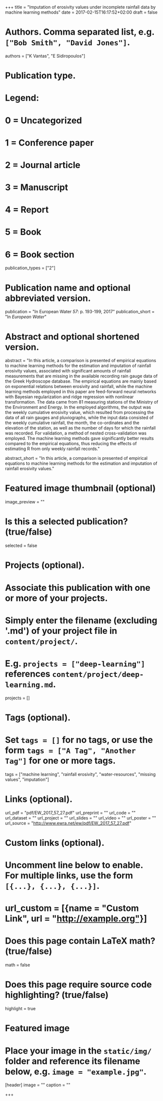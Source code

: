 +++
title = "Imputation of erosivity values under incomplete rainfall data by machine learning methods"
date = 2017-02-15T16:17:52+02:00
draft = false

# Authors. Comma separated list, e.g. `["Bob Smith", "David Jones"]`.
authors = ["K Vantas", "E Sidiropoulos"]

# Publication type.
# Legend:
# 0 = Uncategorized
# 1 = Conference paper
# 2 = Journal article
# 3 = Manuscript
# 4 = Report
# 5 = Book
# 6 = Book section
publication_types = ["2"]

# Publication name and optional abbreviated version.
publication = "In European Water *57*: p. 193-199, 2017"
publication_short = "In *European Water*"

# Abstract and optional shortened version.
abstract = "In this article, a comparison is presented of empirical equations to machine learning methods for the estimation and imputation of rainfall erosivity values, associated with significant amounts of rainfall measurements that are missing in the available recording rain gauge data of the Greek Hydroscope database. The empirical equations are mainly based on exponential relations between erosivity and rainfall, while the machine learning methods employed in this paper are feed-forward neural networks with Bayesian regularization and ridge regression with nonlinear transformation. The data came from 81 measuring stations of the Ministry of the Environment and Energy. In the employed algorithms, the output was the weekly cumulative erosivity value, which resulted from processing the data of all rain gauges and pluviographs, while the input data consisted of the weekly cumulative rainfall, the month, the co-ordinates and the elevation of the station, as well as the number of days for which the rainfall was recorded. For validation, a method of nested cross-validation was employed. The machine learning methods gave significantly better results compared to the empirical equations, thus reducing the effects of estimating R from only weekly rainfall records."

abstract_short = "In this article, a comparison is presented of empirical equations to machine learning methods for the estimation and imputation of rainfall erosivity values."

# Featured image thumbnail (optional)
image_preview = ""

# Is this a selected publication? (true/false)
selected = false

# Projects (optional).
#   Associate this publication with one or more of your projects.
#   Simply enter the filename (excluding '.md') of your project file in `content/project/`.
#   E.g. `projects = ["deep-learning"]` references `content/project/deep-learning.md`.
projects = []

# Tags (optional).
#   Set `tags = []` for no tags, or use the form `tags = ["A Tag", "Another Tag"]` for one or more tags.
tags = ["machine learning", "rainfall erosivity", "water-resources", "missing values", "imputation"]

# Links (optional).
url_pdf = "pdf/EW_2017_57_27.pdf"
url_preprint = ""
url_code = ""
url_dataset = ""
url_project = ""
url_slides = ""
url_video = ""
url_poster = ""
url_source = "http://www.ewra.net/ew/pdf/EW_2017_57_27.pdf"

# Custom links (optional).
#   Uncomment line below to enable. For multiple links, use the form `[{...}, {...}, {...}]`.
# url_custom = [{name = "Custom Link", url = "http://example.org"}]

# Does this page contain LaTeX math? (true/false)
math = false

# Does this page require source code highlighting? (true/false)
highlight = true

# Featured image
# Place your image in the `static/img/` folder and reference its filename below, e.g. `image = "example.jpg"`.
[header]
image = ""
caption = ""

+++
